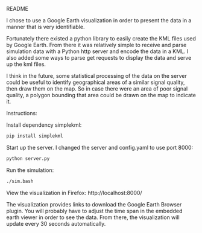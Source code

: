 README

I chose to use a Google Earth visualization in order to present the data in a manner that is very identifiable.

Fortunately there existed a python library to easily create the KML files used by Google Earth. From there it was relatively simple to receive and parse simulation data with a Python http server and encode the data in a KML. I also added some ways to parse get requests to display the data and serve up the kml files. 

I think in the future, some statistical processing of the data on the server could be useful to identify geographical areas of a similar signal quality, then draw them on the map. So in case there were an area of poor signal quality, a polygon bounding that area could be drawn on the map to indicate it.

Instructions:

Install dependency simplekml:
```bash
pip install simplekml
```

Start up the server. I changed the server and config.yaml to use port 8000:
```bash
python server.py
```

Run the simulation:
```bash
./sim.bash
```

View the visualization in Firefox:
http://localhost:8000/

The visualization provides links to download the Google Earth Browser plugin. You will probably have to adjust the time span in the embedded earth viewer in order to see the data.
From there, the visualization will update every 30 seconds automatically.